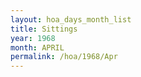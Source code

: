 ```yaml
---
layout: hoa_days_month_list
title: Sittings
year: 1968
month: APRIL
permalink: /hoa/1968/Apr
---
```

